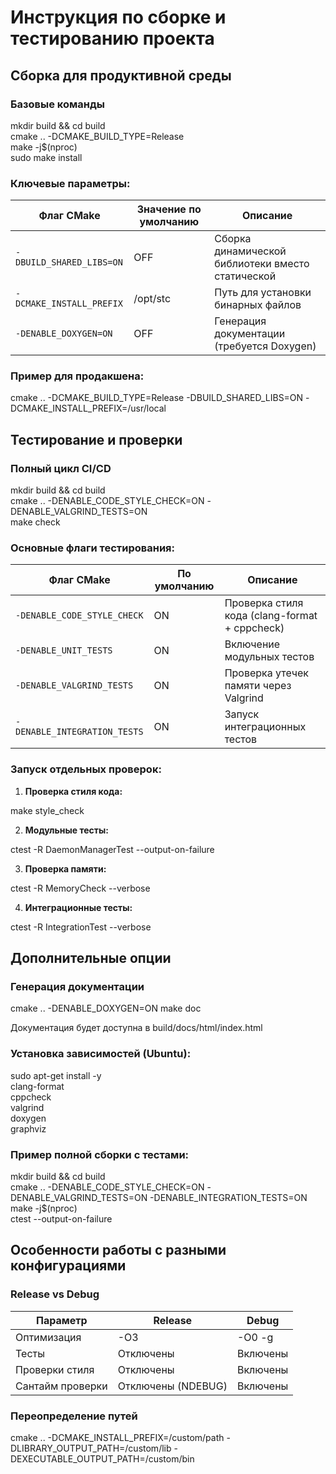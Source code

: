 # Инструкция по сборке и тестированию проекта

## Сборка для продуктивной среды

### Базовые команды

mkdir build && cd build \
cmake .. -DCMAKE_BUILD_TYPE=Release \
make -j$(nproc) \
sudo make install

### Ключевые параметры:
| Флаг CMake              | Значение по умолчанию | Описание                                                                 |
|-------------------------|-----------------------|-------------------------------------------------------------------------|
| `-DBUILD_SHARED_LIBS=ON`| OFF                   | Сборка динамической библиотеки вместо статической                       |
| `-DCMAKE_INSTALL_PREFIX`| /opt/stc              | Путь для установки бинарных файлов                                      |
| `-DENABLE_DOXYGEN=ON`   | OFF                   | Генерация документации (требуется Doxygen)                             |

### Пример для продакшена:

cmake .. 
-DCMAKE_BUILD_TYPE=Release
-DBUILD_SHARED_LIBS=ON
-DCMAKE_INSTALL_PREFIX=/usr/local

## Тестирование и проверки

### Полный цикл CI/CD

mkdir build && cd build \
cmake .. -DENABLE_CODE_STYLE_CHECK=ON -DENABLE_VALGRIND_TESTS=ON \
make check

### Основные флаги тестирования:
| Флаг CMake                  | По умолчанию | Описание                                                                 |
|-----------------------------|--------------|-------------------------------------------------------------------------|
| `-DENABLE_CODE_STYLE_CHECK` | ON           | Проверка стиля кода (clang-format + cppcheck)                          |
| `-DENABLE_UNIT_TESTS`       | ON           | Включение модульных тестов                                             |
| `-DENABLE_VALGRIND_TESTS`   | ON           | Проверка утечек памяти через Valgrind                                  |
| `-DENABLE_INTEGRATION_TESTS`| ON           | Запуск интеграционных тестов                                           |

### Запуск отдельных проверок:
1. **Проверка стиля кода:**

make style_check

2. **Модульные тесты:**

ctest -R DaemonManagerTest --output-on-failure

3. **Проверка памяти:**

ctest -R MemoryCheck --verbose

4. **Интеграционные тесты:**

ctest -R IntegrationTest --verbose

## Дополнительные опции

### Генерация документации

cmake .. -DENABLE_DOXYGEN=ON
make doc

Документация будет доступна в build/docs/html/index.html

### Установка зависимостей (Ubuntu):

sudo apt-get install -y \
clang-format \
cppcheck \
valgrind \
doxygen \
graphviz

### Пример полной сборки с тестами:

mkdir build && cd build \
cmake .. 
-DENABLE_CODE_STYLE_CHECK=ON
-DENABLE_VALGRIND_TESTS=ON
-DENABLE_INTEGRATION_TESTS=ON \
make -j$(nproc) \
ctest --output-on-failure

## Особенности работы с разными конфигурациями

### Release vs Debug
| Параметр          | Release                        | Debug                          |
|-------------------|--------------------------------|--------------------------------|
| Оптимизация       | -O3                           | -O0 -g                        |
| Тесты             | Отключены                     | Включены                      |
| Проверки стиля    | Отключены                     | Включены                      |
| Сантайм проверки  | Отключены (NDEBUG)            | Включены                      |

### Переопределение путей

cmake ..
-DCMAKE_INSTALL_PREFIX=/custom/path
-DLIBRARY_OUTPUT_PATH=/custom/lib
-DEXECUTABLE_OUTPUT_PATH=/custom/bin